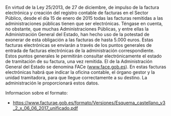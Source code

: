 En virtud de la Ley 25/2013, de 27 de diciembre, de impulso de la
factura electrónica y creación del registro contable de facturas en el
Sector Público, desde el día 15 de enero de 2015 todas las facturas
remitidas a las administraciones públicas tienen que ser electrónicas.
Téngase en cuenta, no obstante, que muchas Administraciones Públicas, y
entre ellas la Administración General del Estado, han hecho uso de la
potestad de exonerar de esta obligación a las facturas de hasta 5.000
euros. Estas facturas electrónicas se enviarán a través de los puntos
generales de entrada de facturas electrónicas de la administración
correspondiente. Estos puntos generales le permitirán consultar
electrónicamente el estado de tramitación de su factura, una vez
remitida. El de la Administración General del Estado se denomina FACe
(www.face.gob.es). En estas facturas electrónicas habrá que indicar la
oficina contable, el órgano gestor y la unidad tramitadora, para que
llegue correctamente a su destino. La administración le proporcionará
estos datos.

Informacion sobre el formato:

- <https://www.facturae.gob.es/formato/Versiones/Esquema_castellano_v3_2_x_06_06_2017_unificado.pdf>
